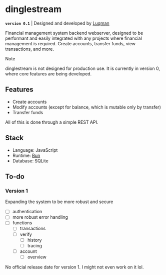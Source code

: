 # dinglestream

**`version 0.1`** | Designed and developed by [Luqman](https://theluqmn.github.io)

Financial management system backend webserver, designed to be performant and easily integrated with any projects where financial management is required. Create accounts, transfer funds, view transactions, and more.

> [!NOTE]
> dinglestream is not designed for production use. It is currently in version 0, where core features are being developed.

## Features

- Create accounts
- Modify accounts (except for balance, which is mutable only by transfer)
- Transfer funds

All of this is done through a simple REST API.

## Stack

- Language: JavaScript
- Runtime: [Bun](https://bun.sh)
- Database: SQLite

## To-do

### Version 1

Expanding the system to be more robust and secure

- [ ] authentication
- [ ] more robust error handling
- [ ] functions
  - [ ] transactions
  - [ ] verify
    - [ ] history
    - [ ] tracing
  - [ ] account
    - [ ] overview

No official release date for version 1. I might not even work on it lol.

